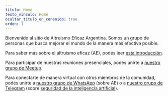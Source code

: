 ```yaml
---
titulo: Home
texto_vinculo: Home
ocultar_titulo_en_conenido: true
orden: 1
---
```


Bienvenido al sitio de Altruismo Eficaz Argentina. Somos un grupo de personas que busca mejorar el mundo de la manera más efectiva posible.

Para saber más sobre el altruismo eficaz (AE), podés leer [esta introducción](https://altruismoeficaz.net/articulos/que-es-el-altruismo-eficaz).

Para participar de nuestras reuniones presenciales, podés unirte a [nuestro grupo de Meetup](https://www.meetup.com/altruismo-eficaz-buenos-aires/).

Para conectarte de manera virtual con otros miembros de la comunidad, podés unirte a [nuestro grupo de WhatsApp](https://chat.whatsapp.com/BfDp6v3bMwGEfwNGKnhJwV) (sobre AE) o a [nuestro grupo de Telegram](https://t.me/+zfvMHU8TaAhjNjVh) (sobre [seguridad de la inteligencia artificial](https://altruismoeficaz.net/temas/seguridad-de-la-inteligencia-artificial)).
